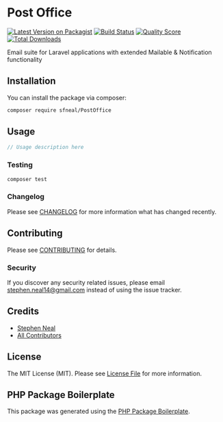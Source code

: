 # Post Office

[![Latest Version on Packagist](https://img.shields.io/packagist/v/sfneal/PostOffice.svg?style=flat-square)](https://packagist.org/packages/sfneal/PostOffice)
[![Build Status](https://img.shields.io/travis/sfneal/PostOffice/master.svg?style=flat-square)](https://travis-ci.org/sfneal/PostOffice)
[![Quality Score](https://img.shields.io/scrutinizer/g/sfneal/PostOffice.svg?style=flat-square)](https://scrutinizer-ci.com/g/sfneal/PostOffice)
[![Total Downloads](https://img.shields.io/packagist/dt/sfneal/PostOffice.svg?style=flat-square)](https://packagist.org/packages/sfneal/PostOffice)

Email suite for Laravel applications with extended Mailable & Notification functionality

## Installation

You can install the package via composer:

```bash
composer require sfneal/PostOffice
```

## Usage

``` php
// Usage description here
```

### Testing

``` bash
composer test
```

### Changelog

Please see [CHANGELOG](CHANGELOG.md) for more information what has changed recently.

## Contributing

Please see [CONTRIBUTING](CONTRIBUTING.md) for details.

### Security

If you discover any security related issues, please email stephen.neal14@gmail.com instead of using the issue tracker.

## Credits

- [Stephen Neal](https://github.com/sfneal)
- [All Contributors](../../contributors)

## License

The MIT License (MIT). Please see [License File](LICENSE.md) for more information.

## PHP Package Boilerplate

This package was generated using the [PHP Package Boilerplate](https://laravelpackageboilerplate.com).
